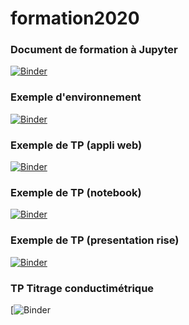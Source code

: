 # formation2020
### Document de formation à Jupyter
[![Binder](https://mybinder.org/badge_logo.svg)](https://mybinder.org/v2/gh/pc06500/formation2020/master?filepath=presentation.ipynb)

### Exemple d'environnement
[![Binder](https://mybinder.org/badge_logo.svg)](https://mybinder.org/v2/gh/pc06500/formation2020/master?urlpath=apps/environnement.ipynb)

### Exemple de TP (appli web)
[![Binder](https://mybinder.org/badge_logo.svg)](https://mybinder.org/v2/gh/pc06500/formation2020/master?urlpath=apps/refraction2.ipynb)

### Exemple de TP (notebook)
[![Binder](https://mybinder.org/badge_logo.svg)](https://mybinder.org/v2/gh/pc06500/formation2020/master?filepath=refraction2.ipynb)

### Exemple de TP (presentation rise)
[![Binder](https://mybinder.org/badge_logo.svg)](https://mybinder.org/v2/gh/pc06500/formation2020/master?filepath=refraction2_pres.ipynb)

### TP Titrage conductimétrique
[![Binder](https://mybinder.org/v2/gh/pc06500/formation2020/cc32f97128cf7e76b1f45e2e0870f6633e8cf9ca?filepath=TP%20%20Titrage%20avec%20suivi%20conductim%C3%A9trique.ipynb)

